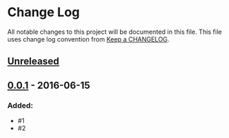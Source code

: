 # Change Log
All notable changes to this project will be documented in this file.
This file uses change log convention from [Keep a CHANGELOG](http://keepachangelog.com).

## [Unreleased][unreleased]

## [0.0.1] - 2016-06-15

### Added:
- #1
- #2

[unreleased]: https://bitbucket.com/hadenlabs/landslide-theme-hadenlabs/compare/0.0.2...HEAD
[0.0.2]: https://bitbucket.com/hadenlabs/landslide-theme-hadenlabs/compare/0.0.1...0.0.2
[0.0.1]: https://bitbucket.com/hadenlabs/landslide-theme-hadenlabs/compare/0.0.0...0.0.1

[CONTRIBUTING.md]: CONTRIBUTING.md
[LICENCE.md]: LICENCE.md
[README.md]: README.md
